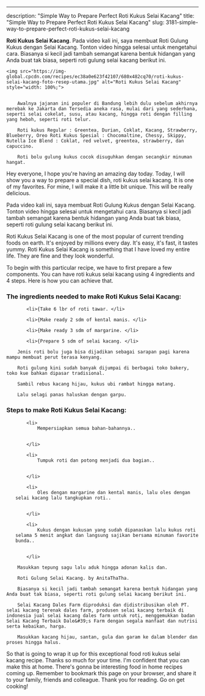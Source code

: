 ---
description: "Simple Way to Prepare Perfect Roti Kukus Selai Kacang"
title: "Simple Way to Prepare Perfect Roti Kukus Selai Kacang"
slug: 3181-simple-way-to-prepare-perfect-roti-kukus-selai-kacang

<p>
	<strong>Roti Kukus Selai Kacang</strong>. 
	Pada video kali ini, saya membuat Roti Gulung Kukus dengan Selai Kacang. Tonton video hingga selesai untuk mengetahui cara. Biasanya si kecil jadi tambah semangat karena bentuk hidangan yang Anda buat tak biasa, seperti roti gulung selai kacang berikut ini.
</p>
<p>
	
	<img src="https://img-global.cpcdn.com/recipes/ec38a0e623f42107/680x482cq70/roti-kukus-selai-kacang-foto-resep-utama.jpg" alt="Roti Kukus Selai Kacang" style="width: 100%;">
	
	
		Awalnya jajanan ini populer di Bandung lebih dulu sebelum akhirnya merebak ke Jakarta dan Tersedia aneka rasa, mulai dari yang sederhana, seperti selai cokelat, susu, atau kacang, hingga roti dengan filling yang heboh, seperti roti telur.
	
		Roti kukus Regular : Greentea, Durian, Coklat, Kacang, Strawberry, Blueberry, Oreo Roti Kukus Spesial : Chocomaltine, Chessy, Skippy, Nutella Ice Blend : Coklat, red velvet, greentea, strawberry, dan capuccino.
	
		Roti bolu gulung kukus cocok disuguhkan dengan secangkir minuman hangat.
	
</p>
<p>
	Hey everyone, I hope you're having an amazing day today. Today, I will show you a way to prepare a special dish, roti kukus selai kacang. It is one of my favorites. For mine, I will make it a little bit unique. This will be really delicious.
</p>
	
<p>
	Pada video kali ini, saya membuat Roti Gulung Kukus dengan Selai Kacang. Tonton video hingga selesai untuk mengetahui cara. Biasanya si kecil jadi tambah semangat karena bentuk hidangan yang Anda buat tak biasa, seperti roti gulung selai kacang berikut ini.
</p>
<p>
	Roti Kukus Selai Kacang is one of the most popular of current trending foods on earth. It's enjoyed by millions every day. It's easy, it's fast, it tastes yummy. Roti Kukus Selai Kacang is something that I have loved my entire life. They are fine and they look wonderful.
</p>

<p>
To begin with this particular recipe, we have to first prepare a few components. You can have roti kukus selai kacang using 4 ingredients and 4 steps. Here is how you can achieve that.
</p>

<h3>The ingredients needed to make Roti Kukus Selai Kacang:</h3>

<ol>
	
		<li>{Take 6 lbr of roti tawar. </li>
	
		<li>{Make ready 2 sdm of kental manis. </li>
	
		<li>{Make ready 3 sdm of margarine. </li>
	
		<li>{Prepare 5 sdm of selai kacang. </li>
	
</ol>
<p>
	
		Jenis roti bolu juga bisa dijadikan sebagai sarapan pagi karena mampu membuat perut terasa kenyang.
	
		Roti gulung kini sudah banyak dijumpai di berbagai toko bakery, toko kue bahkan dipasar tradisional.
	
		Sambil rebus kacang hijau, kukus ubi rambat hingga matang.
	
		Lalu selagi panas haluskan dengan garpu.
	
</p>

<h3>Steps to make Roti Kukus Selai Kacang:</h3>

<ol>
	
		<li>
			Mempersiapkan semua bahan-bahannya..
			
			
		</li>
	
		<li>
			Tumpuk roti dan potong menjadi dua bagian..
			
			
		</li>
	
		<li>
			Oles dengan margarine dan kental manis, lalu oles dengan selai kacang lalu tangkupkan roti..
			
			
		</li>
	
		<li>
			Kukus dengan kukusan yang sudah dipanaskan lalu kukus roti selama 5 menit angkat dan langsung sajikan bersama minuman favorite bunda..
			
			
		</li>
	
</ol>

<p>
	
		Masukkan tepung sagu lalu aduk hingga adonan kalis dan.
	
		Roti Gulung Selai Kacang. by AnitaThaTha.
	
		Biasanya si kecil jadi tambah semangat karena bentuk hidangan yang Anda buat tak biasa, seperti roti gulung selai kacang berikut ini.
	
		Selai Kacang Dales Farm diproduksi dan didistribusikan oleh PT. selai kacang terenak dales farm, produsen selai kacang terbaik di indonesia jual selai kacang dales farm untuk roti, menggemukkan badan Selai Kacang Terbaik Dale&#39;s Farm dengan segala manfaat dan nutrisi serta kebaikan, harga.
	
		Masukkan kacang hijau, santan, gula dan garam ke dalam blender dan proses hingga halus.
	
</p>

<p>
	So that is going to wrap it up for this exceptional food roti kukus selai kacang recipe. Thanks so much for your time. I'm confident that you can make this at home. There's gonna be interesting food in home recipes coming up. Remember to bookmark this page on your browser, and share it to your family, friends and colleague. Thank you for reading. Go on get cooking!
</p>
